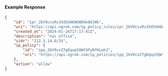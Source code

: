 <!-- Code generated for API Clients. DO NOT EDIT. -->

#### Example Response

```json
{
	"id": "ipr_2bV9csvRv3Xd5UH6WUWEHe80JWk",
	"uri": "https://api.ngrok.com/ip_policy_rules/ipr_2bV9csvRv3Xd5UH6WUWEHe80JWk",
	"created_at": "2024-01-26T17:17:41Z",
	"description": "nyc office",
	"cidr": "212.3.14.0/24",
	"ip_policy": {
		"id": "ipp_2bV9cxZ7gDqop5QWt9FyNfHLwhJ",
		"uri": "https://api.ngrok.com/ip_policies/ipp_2bV9cxZ7gDqop5QWt9FyNfHLwhJ"
	},
	"action": "allow"
}
```
